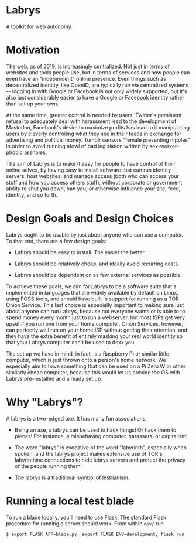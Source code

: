 # Labrys

A toolkit for web autonomy.

# Motivation

The web, as of 2019, is increasingly centralized. Not just in terms of websites and tools people use, but in terms of services and how people can even have an "independent" online presence. Even things such as decentralized identity, like OpenID, are typically run via centralized systems -- logging in with Google or Facebook is not only widely supported, but it's also just considerably easier to have a Google or Facebook identity rather than set up your own.

At the same time, greater control is needed by users. Twitter's persistent refusal to adequately deal with harassment lead to the development of Mastodon, Facebook's desire to maximize profits has lead to it manipulating users by cleverly controlling what they see in their feeds in exchange for advertising and political money. Tumblr censors "female presenting nipples" in order to avoid running afowl of bad legislation written by sex-worker-phobic assholes.

The aim of Labrys is to make it easy for people to have control of their online selves, by having easy to install software that can run identity servers, host websites, and manage access (both who can access your stuff and how you access others stuff), without corporate or government ability to shut you down, ban you, or otherwise influence your site, feed, identity, and so forth.

# Design Goals and Design Choices

Labrys ought to be usable by just about anyone who can use a computer. To that end, there are a few design goals:

- Labrys should be easy to install. The easier the better.

- Labrys should be relatively cheap, and ideally avoid recurring costs.

- Labrys should be dependent on as few external services as possible.

To achieve these goals, we aim for Labrys to be a software suite that's implemented in languages that are widely available by default on Linux, using FOSS tools, and should have built in support for running as a TOR Onion Service. This last choice is especially important to making sure just about anyone can run Labrys, because not everyone wants or is able to to spend money every month just to run a webserver, but most ISPs get very upset if you run one from your home computer. Onion Services, however, can perfectly well run on your home ISP without getting their attention, and they have the extra benefit of entirely masking your real world identity so that your Labrys computer can't be used to doxx you.

The set up we have in mind, in fact, is a Raspberry Pi or similar little computer, which is just thrown onto a person's home network. We especially aim to have something that can be used on a Pi Zero W or other similarly cheap computer, because this would let us provide the OS with Labrys pre-installed and already set up.

# Why "Labrys"?

A labrys is a two-edged axe. It has many fun associations:

- Being an axe, a labrys can be used to hack things! Or hack them to pieces! For instance, a misbehaving computer, harassers, or capitalism!

- The word "labrys" is evocative of the word "labyrinth", especially when spoken, and the labrys project makes extensive use of TOR's labyrinthine connections to hide labrys servers and protect the privacy of the people running them.

- The labrys is a traditional symbol of lesbianism.

# Running a local test blade

To run a blade locally, you'll need to use Flask. The standard Flask procedure for running a server should work. From within `dev/` run

```
$ export FLASK_APP=blade.py; export FLASK_ENV=development; flask run
```

